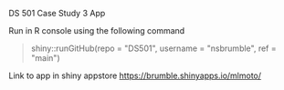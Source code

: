 DS 501 Case Study 3 App

Run in R console using the following command

>  shiny::runGitHub(repo = "DS501", username = "nsbrumble", ref = "main")

Link to app in shiny appstore
https://brumble.shinyapps.io/mlmoto/
